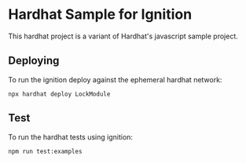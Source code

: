 # Hardhat Sample for Ignition

This hardhat project is a variant of Hardhat's javascript sample project.

## Deploying

To run the ignition deploy against the ephemeral hardhat network:

```shell
npx hardhat deploy LockModule
```

## Test

To run the hardhat tests using ignition:

```shell
npm run test:examples
```
